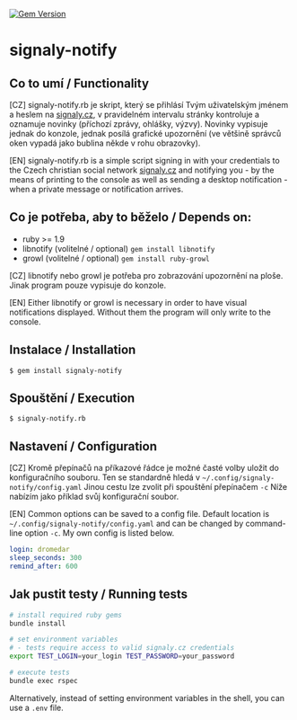 [![Gem Version](https://badge.fury.io/rb/signaly-notify.svg)](http://badge.fury.io/rb/signaly-notify.svg)

# signaly-notify

## Co to umí / Functionality

[CZ] signaly-notify.rb je skript, který se přihlásí Tvým uživatelským
jménem a heslem na [signaly.cz](https://signaly.cz),
v pravidelném intervalu stránky kontroluje a oznamuje novinky
(příchozí zprávy, ohlášky, výzvy). Novinky vypisuje jednak
do konzole, jednak posílá grafické upozornění (ve většině správců oken
vypadá jako bublina někde v rohu obrazovky).

[EN] signaly-notify.rb is a simple script signing in with your credentials
to the Czech christian social network [signaly.cz](https://signaly.cz) and notifying you -
by the means of printing to the console as well as sending
a desktop notification - when a private message or notification
arrives.

## Co je potřeba, aby to běželo / Depends on:

* ruby >= 1.9
* libnotify (volitelné / optional) `gem install libnotify`
* growl (volitelné / optional) `gem install ruby-growl`

[CZ] libnotify nebo growl je potřeba pro zobrazování upozornění
na ploše. Jinak program pouze vypisuje do konzole.

[EN] Either libnotify or growl is necessary in order to have visual
notifications displayed. Without them the program will only write
to the console.

## Instalace / Installation

`$ gem install signaly-notify`

## Spouštění / Execution

`$ signaly-notify.rb`

## Nastavení / Configuration

[CZ] Kromě přepínačů na příkazové řádce je možné časté volby uložit
do konfiguračního souboru.
Ten se standardně hledá v `~/.config/signaly-notify/config.yaml`
Jinou cestu lze zvolit při spouštění přepínačem `-c`
Níže nabízím jako příklad svůj konfigurační soubor.

[EN] Common options can be saved to a config file.
Default location is `~/.config/signaly-notify/config.yaml`
and can be changed by command-line option `-c`.
My own config is listed below.

```yaml
login: dromedar
sleep_seconds: 300
remind_after: 600
```

## Jak pustit testy / Running tests

```bash
# install required ruby gems
bundle install

# set environment variables
# - tests require access to valid signaly.cz credentials
export TEST_LOGIN=your_login TEST_PASSWORD=your_password

# execute tests
bundle exec rspec
```

Alternatively, instead of setting environment variables
in the shell, you can use a `.env` file.
